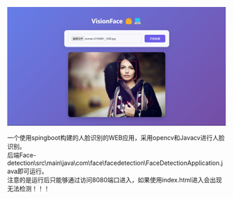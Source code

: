 ![实例图片](images.png)
  
一个使用spingboot构建的人脸识别的WEB应用，采用opencv和Javacv进行人脸识别。  
后端Face-detection\src\main\java\com\face\facedetection\FaceDetectionApplication.java即可运行。  
注意的是运行后只能够通过访问8080端口进入，如果使用index.html进入会出现无法检测！！！  

